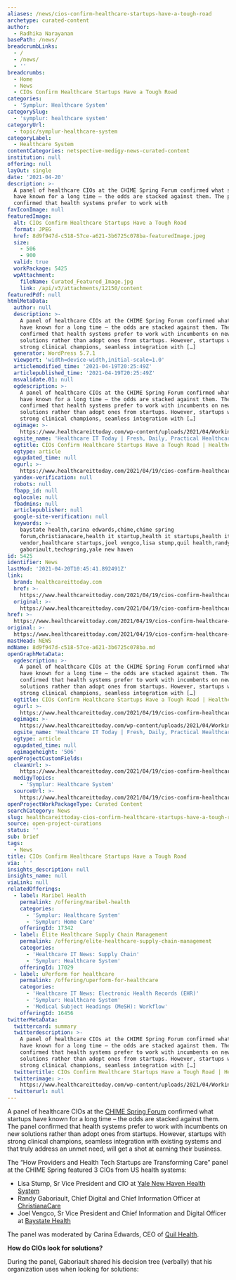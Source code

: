 ```yaml
---
aliases: /news/cios-confirm-healthcare-startups-have-a-tough-road
archetype: curated-content
author:
  - Radhika Narayanan
basePath: /news/
breadcrumbLinks:
  - /
  - /news/
  - ''
breadcrumbs:
  - Home
  - News
  - CIOs Confirm Healthcare Startups Have a Tough Road
categories:
  - 'Symplur: Healthcare System'
categorySlug:
  - 'symplur: healthcare system'
categoryUrl:
  - topic/symplur-healthcare-system
categoryLabel:
  - Healthcare System
contentCategories: netspective-medigy-news-curated-content
institution: null
offering: null
layOut: single
date: '2021-04-20'
description: >-
  A panel of healthcare CIOs at the CHIME Spring Forum confirmed what startups
  have known for a long time – the odds are stacked against them. The panel
  confirmed that health systems prefer to work with
favIconImage: null
featuredImage:
  alt: CIOs Confirm Healthcare Startups Have a Tough Road
  format: JPEG
  href: 8d9f947d-c518-57ce-a621-3b6725c078ba-featuredImage.jpeg
  size:
    - 506
    - 900
  valid: true
  workPackage: 5425
  wpAttachment:
    fileName: Curated_Featured_Image.jpg
    link: /api/v3/attachments/12150/content
featuredPdf: null
htmlMetaData:
  author: null
  description: >-
    A panel of healthcare CIOs at the CHIME Spring Forum confirmed what startups
    have known for a long time – the odds are stacked against them. The panel
    confirmed that health systems prefer to work with incumbents on new
    solutions rather than adopt ones from startups. However, startups with
    strong clinical champions, seamless integration with […]
  generator: WordPress 5.7.1
  viewport: 'width=device-width,initial-scale=1.0'
  articlemodified_time: '2021-04-19T20:25:49Z'
  articlepublished_time: '2021-04-19T20:25:49Z'
  msvalidate.01: null
  ogdescription: >-
    A panel of healthcare CIOs at the CHIME Spring Forum confirmed what startups
    have known for a long time – the odds are stacked against them. The panel
    confirmed that health systems prefer to work with incumbents on new
    solutions rather than adopt ones from startups. However, startups with
    strong clinical champions, seamless integration with […]
  ogimage: >-
    https://www.healthcareittoday.com/wp-content/uploads/2021/04/Working-with-Startups-Panel.jpg
  ogsite_name: 'Healthcare IT Today | Fresh, Daily, Practical Healthcare IT Insights'
  ogtitle: CIOs Confirm Healthcare Startups Have a Tough Road | Healthcare IT Today
  ogtype: article
  ogupdated_time: null
  ogurl: >-
    https://www.healthcareittoday.com/2021/04/19/cios-confirm-healthcare-startups-have-a-tough-road/
  yandex-verification: null
  robots: null
  fbapp_id: null
  oglocale: null
  fbadmins: null
  articlepublisher: null
  google-site-verification: null
  keywords: >-
    baystate health,carina edwards,chime,chime spring
    forum,christianacare,health it startup,health it startups,health it
    vendor,healthcare startups,joel vengco,lisa stump,quil health,randy
    gaboriault,techspring,yale new haven
id: 5425
identifier: News
lastMod: '2021-04-20T10:45:41.892491Z'
link:
  brand: healthcareittoday.com
  href: >-
    https://www.healthcareittoday.com/2021/04/19/cios-confirm-healthcare-startups-have-a-tough-road/
  original: >-
    https://www.healthcareittoday.com/2021/04/19/cios-confirm-healthcare-startups-have-a-tough-road/
href: >-
  https://www.healthcareittoday.com/2021/04/19/cios-confirm-healthcare-startups-have-a-tough-road/
original: >-
  https://www.healthcareittoday.com/2021/04/19/cios-confirm-healthcare-startups-have-a-tough-road/
mastHead: NEWS
mdName: 8d9f947d-c518-57ce-a621-3b6725c078ba.md
openGraphMetaData:
  ogdescription: >-
    A panel of healthcare CIOs at the CHIME Spring Forum confirmed what startups
    have known for a long time – the odds are stacked against them. The panel
    confirmed that health systems prefer to work with incumbents on new
    solutions rather than adopt ones from startups. However, startups with
    strong clinical champions, seamless integration with […]
  ogtitle: CIOs Confirm Healthcare Startups Have a Tough Road | Healthcare IT Today
  ogurl: >-
    https://www.healthcareittoday.com/2021/04/19/cios-confirm-healthcare-startups-have-a-tough-road/
  ogimage: >-
    https://www.healthcareittoday.com/wp-content/uploads/2021/04/Working-with-Startups-Panel.jpg
  ogsite_name: 'Healthcare IT Today | Fresh, Daily, Practical Healthcare IT Insights'
  ogtype: article
  ogupdated_time: null
  ogimageheight: '506'
openProjectCustomFields:
  cleanUrl: >-
    https://www.healthcareittoday.com/2021/04/19/cios-confirm-healthcare-startups-have-a-tough-road/
  medigyTopics:
    - 'Symplur: Healthcare System'
  sourceUrl: >-
    https://www.healthcareittoday.com/2021/04/19/cios-confirm-healthcare-startups-have-a-tough-road/
openProjectWorkPackageType: Curated Content
searchCategory: News
slug: healthcareittoday-cios-confirm-healthcare-startups-have-a-tough-road
source: open-project-curations
status: ''
sub: brief
tags:
  - News
title: CIOs Confirm Healthcare Startups Have a Tough Road
via: ' '
insights_description: null
insights_name: null
viaLink: null
relatedOfferings:
  - label: Maribel Health
    permalink: /offering/maribel-health
    categories:
      - 'Symplur: Healthcare System'
      - 'Symplur: Home Care'
    offeringId: 17342
  - label: Elite Healthcare Supply Chain Management
    permalink: /offering/elite-healthcare-supply-chain-management
    categories:
      - 'Healthcare IT News: Supply Chain'
      - 'Symplur: Healthcare System'
    offeringId: 17029
  - label: uPerform for healthcare
    permalink: /offering/uperform-for-healthcare
    categories:
      - 'Healthcare IT News: Electronic Health Records (EHR)'
      - 'Symplur: Healthcare System'
      - 'Medical Subject Headings (MeSH): Workflow'
    offeringId: 16456
twitterMetaData:
  twittercard: summary
  twitterdescription: >-
    A panel of healthcare CIOs at the CHIME Spring Forum confirmed what startups
    have known for a long time – the odds are stacked against them. The panel
    confirmed that health systems prefer to work with incumbents on new
    solutions rather than adopt ones from startups. However, startups with
    strong clinical champions, seamless integration with […]
  twittertitle: CIOs Confirm Healthcare Startups Have a Tough Road | Healthcare IT Today
  twitterimage: >-
    https://www.healthcareittoday.com/wp-content/uploads/2021/04/Working-with-Startups-Panel.jpg
  twitterurl: null
---
```

<p>A panel of healthcare CIOs at the <a href="https://chimecentral.org/events/chime21/">CHIME Spring Forum</a> confirmed what startups have known for a long time – the odds are stacked against them. The panel confirmed that health systems prefer to work with incumbents on new solutions rather than adopt ones from startups. However, startups with strong clinical champions, seamless integration with existing systems and that truly address an unmet need, will get a shot at earning their business.</p><p>The “How Providers and Health Tech Startups are Transforming Care” panel at the CHIME Spring featured 3 CIOs from US health systems:</p><ul><li>Lisa Stump, Sr Vice President and CIO at <a href="https://www.ynhhs.org/">Yale New Haven Health System</a></li><li>Randy Gaboriault, Chief Digital and Chief Information Officer at <a href="https://christianacare.org/">ChristianaCare</a></li><li>Joel Vengco, Sr Vice President and Chief Information and Digital Officer at <a href="https://www.baystatehealth.org/">Baystate Health</a></li></ul><p>The panel was moderated by Carina Edwards, CEO of <a href="https://quilhealth.com/">Quil Health</a>.</p><p><strong>How do CIOs look for solutions?</strong></p><p>During the panel, Gaboriault shared his decision tree (verbally) that his organization uses when looking for solutions:</p>